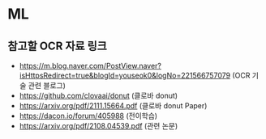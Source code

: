 # ML

## 참고할 OCR 자료 링크

* https://m.blog.naver.com/PostView.naver?isHttpsRedirect=true&blogId=youseok0&logNo=221566757079 (OCR 기술 관련 블로그)
* https://github.com/clovaai/donut (클로바 donut)
* https://arxiv.org/pdf/2111.15664.pdf (클로바 donut Paper)
* https://dacon.io/forum/405988 (전이학습)
* https://arxiv.org/pdf/2108.04539.pdf (관련 논문)